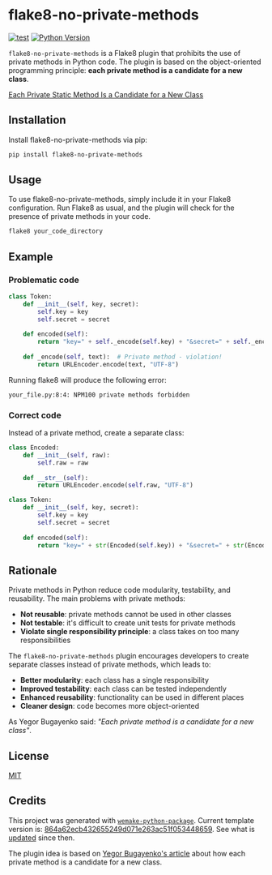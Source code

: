 # flake8-no-private-methods

[![test](https://github.com/blablatdinov/flake8-no-private-methods/actions/workflows/test.yml/badge.svg?branch=master)](https://github.com/blablatdinov/flake8-no-private-methods/actions/workflows/test.yml)
[![Python Version](https://img.shields.io/pypi/pyversions/flake8-no-private-methods.svg)](https://pypi.org/project/flake8-no-private-methods/)

`flake8-no-private-methods` is a Flake8 plugin that prohibits the use of private methods in Python code. The plugin is based on the object-oriented programming principle: **each private method is a candidate for a new class**.

[Each Private Static Method Is a Candidate for a New Class](https://www.yegor256.com/2017/02/07/private-method-is-new-class.html)

## Installation

Install flake8-no-private-methods via pip:

```bash
pip install flake8-no-private-methods
```

## Usage

To use flake8-no-private-methods, simply include it in your Flake8 configuration. Run Flake8 as usual, and the plugin will check for the presence of private methods in your code.

```bash
flake8 your_code_directory
```

## Example

### Problematic code

```python
class Token:
    def __init__(self, key, secret):
        self.key = key
        self.secret = secret
    
    def encoded(self):
        return "key=" + self._encode(self.key) + "&secret=" + self._encode(self.secret)
    
    def _encode(self, text):  # Private method - violation!
        return URLEncoder.encode(text, "UTF-8")
```

Running flake8 will produce the following error:

```
your_file.py:8:4: NPM100 private methods forbidden
```

### Correct code

Instead of a private method, create a separate class:

```python
class Encoded:
    def __init__(self, raw):
        self.raw = raw
    
    def __str__(self):
        return URLEncoder.encode(self.raw, "UTF-8")

class Token:
    def __init__(self, key, secret):
        self.key = key
        self.secret = secret
    
    def encoded(self):
        return "key=" + str(Encoded(self.key)) + "&secret=" + str(Encoded(self.secret))
```

## Rationale

Private methods in Python reduce code modularity, testability, and reusability. The main problems with private methods:

- **Not reusable**: private methods cannot be used in other classes
- **Not testable**: it's difficult to create unit tests for private methods
- **Violate single responsibility principle**: a class takes on too many responsibilities

The `flake8-no-private-methods` plugin encourages developers to create separate classes instead of private methods, which leads to:

- **Better modularity**: each class has a single responsibility
- **Improved testability**: each class can be tested independently
- **Enhanced reusability**: functionality can be used in different places
- **Cleaner design**: code becomes more object-oriented

As Yegor Bugayenko said: *"Each private method is a candidate for a new class"*.

## License

[MIT](https://github.com/blablatdinov/flake8-no-private-methods/blob/master/LICENSE)

## Credits

This project was generated with [`wemake-python-package`](https://github.com/wemake-services/wemake-python-package). Current template version is: [864a62ecb432655249d071e263ac51f053448659](https://github.com/wemake-services/wemake-python-package/tree/864a62ecb432655249d071e263ac51f053448659). See what is [updated](https://github.com/wemake-services/wemake-python-package/compare/864a62ecb432655249d071e263ac51f053448659...master) since then.

The plugin idea is based on [Yegor Bugayenko's article](https://www.yegor256.com/2017/02/07/private-method-is-new-class.html) about how each private method is a candidate for a new class.

